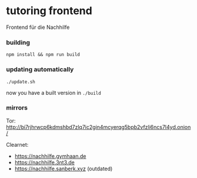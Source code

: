 # tutoring frontend

Frontend für die Nachhilfe

### building

```
npm install && npm run build
```

### updating automatically

```
./update.sh
```

now you have a built version in `./build`

### mirrors

Tor: http://bi7rjhrwcp6kdmshbd7zlq7ic2gin4mcyerqg5bpb2vfzli6ncs7l4yd.onion/

Clearnet:

- https://nachhilfe.gymhaan.de
- https://nachhilfe.3nt3.de
- https://nachhilfe.sanberk.xyz (outdated)
